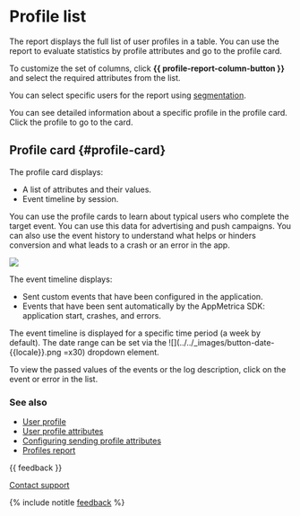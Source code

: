 # Profile list

The report displays the full list of user profiles in a table. You can use the report to evaluate statistics by profile attributes and go to the profile card.

To customize the set of columns, click **{{ profile-report-column-button }}** and select the required attributes from the list.

You can select specific users for the report using [segmentation](segmentation.md).

You can see detailed information about a specific profile in the profile card. Click the profile to go to the card.

## Profile card {#profile-card}

The profile card displays:

- A list of attributes and their values.
- Event timeline by session.

You can use the profile cards to learn about typical users who complete the target event. You can use this data for advertising and push campaigns. You can also use the event history to understand what helps or hinders conversion and what leads to a crash or an error in the app.

![](https://yastatic.net/s3/doc-binary/src/dev/appmetrica/{{locale}}/images/mobile-reports/profile-card.png)

The event timeline displays:

- Sent custom events that have been configured in the application.
- Events that have been sent automatically by the AppMetrica SDK: application start, crashes, and errors.

The event timeline is displayed for a specific time period (a week by default). The date range can be set via the ![](../../_images/button-date-{{locale}}.png =x30) dropdown element.

To view the passed values of the events or the log description, click on the event or error in the list.

### See also

- [User profile](../data-collection/about-profiles.md)
- [User profile attributes](../data-collection/profile-attributes.md)
- [Configuring sending profile attributes](../data-collection/about-profiles.md#profile-settings)
- [Profiles report](profile-report.md)

{{ feedback }}

<a href="../troubleshooting/feedback-new.html">
  <span class="button">Contact support</span>
</a>

{% include notitle [feedback](../_includes/feedback-button.md) %}
